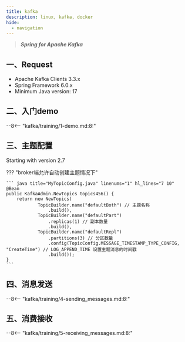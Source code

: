 ```yaml
---
title: kafka
description: linux, kafka, docker
hide:
  - navigation
---
```



> ***Spring for Apache Kafka***

## 一、Request
- Apache Kafka Clients 3.3.x
- Spring Framework 6.0.x
- Minimum Java version: 17

## 二、入门demo

--8<-- "kafka/training/1-demo.md:8:"

## 三、主题配置
Starting with version 2.7

??? "broker端允许自动创建主题情况下"

    ``` java title="MyTopicConfig.java" linenums="1" hl_lines="7 10"
    @Bean
    public KafkaAdmin.NewTopics topics456() {
        return new NewTopics(
                TopicBuilder.name("defaultBoth") // 主题名称
                    .build(),
                TopicBuilder.name("defaultPart")
                    .replicas(1) // 副本数量
                    .build(),
                TopicBuilder.name("defaultRepl")
                    .partitions(3) // 分区数量
                    .config(TopicConfig.MESSAGE_TIMESTAMP_TYPE_CONFIG, "CreateTime") // LOG_APPEND_TIME 设置主题消息的时间戳
                    .build());
    }
    ```

## 四、消息发送

--8<-- "kafka/training/4-sending_messages.md:8:"

## 五、消费接收

--8<-- "kafka/training/5-receiving_messages.md:8:"